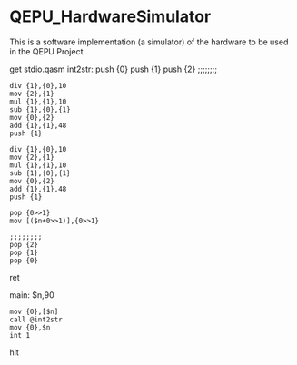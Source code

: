 QEPU_HardwareSimulator
======================

This is a software implementation (a simulator) of the hardware to be used in the QEPU Project

get stdio.qasm
int2str:
	push {0}
	push {1}
	push {2}
	;;;;;;;;
	
	div {1},{0},10
	mov {2},{1}
	mul {1},{1},10
	sub {1},{0},{1}
	mov {0},{2}
	add {1},{1},48
	push {1}
	
	div {1},{0},10
	mov {2},{1}
	mul {1},{1},10
	sub {1},{0},{1}
	mov {0},{2}
	add {1},{1},48
	push {1}
	
	pop {0>>1}
	mov [($n+0>>1)],{0>>1}
	
	;;;;;;;;
	pop {2}
	pop {1}
	pop {0}
ret

main:
	$n,90
	
	mov {0},[$n]
	call @int2str
	mov {0},$n
	int 1
	
hlt
